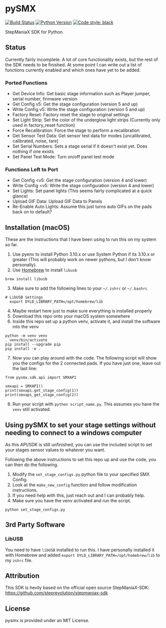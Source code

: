 # pySMX
[![Build Status](https://github.com/fchorney/pysmx/workflows/build/badge.svg)](https://github.com/fchorney/pysmx/actions?query=workflow:build)
[![Python Version](https://img.shields.io/badge/python-3.10-blue.svg)](https://www.python.org/)
[![Code style: black](https://img.shields.io/badge/code%20style-black-000000.svg)](https://github.com/ambv/black)

StepManiaX SDK for Python

## Status

Currently fairly incomplete. A lot of core functionality exists, but the rest of the SDK needs to be finished. At some point I can write out a list
of functions currently enabled and which ones have yet to be added.


### Ported Functions

- Get Device Info: Get basic stage information such as Player jumper, serial number, firmware version
- Get Config v5: Get the stage configuration (version 5 and up)
- Write Config v5: Write the stage configuration (version 5 and up)
- Factory Reset: Factory reset the stage to original settings
- Set Light Strip: Set the color of the underglow light strips (Currently only used in factory\_reset function)
- Force Recalibration: Force the stage to perform a recalibration
- Get Sensor Test Data: Get sensor test data for modes [uncalibrated, calibrated, noise, tare]
- Set Serial Numbers: Sets a stage serial if it doesn't exist yet. Does nothing if one exists
- Set Panel Test Mode: Turn on/off panel test mode

### Functions Left to Port

- Get Config <v5: Get the stage configuration (version 4 and lower)
- Write Config <v5: Write the stage configuration (version 4 and lower)
- Set Lights: Set panel lights (This seems fairly complicated at a quick glance)
- Upload GIF Data: Upload GIF Data to Panels
- Re-Enable Auto Lights: Assume this just turns auto GIFs on the pads back on to default?

## Installation (macOS)

These are the instructions that I have been using to run this on my system so far.

1. Use pyenv to install Python 3.10.x or use System Python if its 3.10.x or greater (This will probably work on newer pythons, but I don't know personally).
2. Use [Homebrew](https://brew.sh/) to install `libusb`

```
brew install libusb
```

3. Make sure to add the following lines to your `~/.zshrc` or `~/.bashrc`

```
# LibUSB Settings
  export DYLD_LIBRARY_PATH=/opt/homebrew/lib
```

4. Maybe restart here just to make sure everything is installed properly
5. Download this repo onto your macOS system somewhere
6. Inside this repo set up a python venv, activate it, and install the software into the venv

```
python -m venv venv
. venv/bin/activate
pip install --upgrade pip
pip install -e .
```
7. Now you can play around with the code. The following script will show you the configs for the 2 connected pads. If you have just one, leave out the last line:

```
from pysmx.sdk.api import SMXAPI

smxapi = SMXAPI()
print(smxapi.get_stage_config(1))
print(smxapi_get_stage_config(2))
```

8. Run your script with `python script_name.py`. This assumes you have the `venv` still activated.

## Using pySMX to set your stage settings without needing to connect to a windows computer

As this API/SDK is still unfinished, you can use the included script to set your stages sensor values to whatever you want.

Following the above instructions to set this repo up and use the code, you can then do the following.

1. Modify the `set_stage_configs.py` python file to your specified SMX Config.
2. Look at the `make_new_config` function and follow modification instructions.
3. If you need help with this, just reach out and I can probably help.
4. Make sure you have the venv activated and run the script.

```
python set_stage_configs.py
```

## 3rd Party Software

### LibUSB
You need to have `libUSB` installed to run this. I have personally installed it with Homebrew and added `export DYLD_LIBRARY_PATH=/opt/homebrew/lib` to my `zshrc` file.

## Attribution

This SDK is hevily based on the official open source StepManiaX-SDK: https://github.com/steprevolution/stepmaniax-sdk

## License

pysmx is provided under an MIT License.

